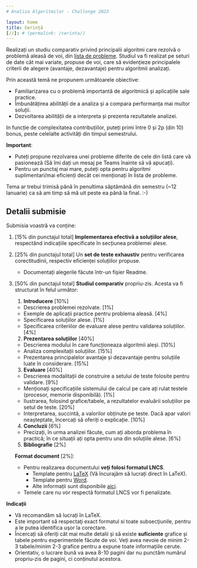 ```yaml
---
# Analiza Algoritmilor - Challenge 2023

layout: home
title: Cerință
[//]: # (permalink: /cerinta/)
---
```


Realizați un studiu comparativ privind principalii algoritmi care rezolvă o problemă aleasă de voi, din 
<a href="https://acs-aa-challenge.github.io/acs-aa-challenge/probleme/">lista de probleme</a>. Studiul va fi realizat pe seturi de date cât mai variate, propuse de voi, care să evidențieze principalele criterii de alegere (avantaje, dezavantaje) pentru algoritmii analizați. 

Prin această temă ne propunem următoarele obiective:

- Familiarizarea cu o problemă importantă de algoritmică și aplicațiile sale practice.
- Îmbunătățirea abilității de a analiza și a compara performanța mai multor soluții.
- Dezvoltarea abilității de a interpreta și prezenta rezultatele analizei.

In funcție de complexitatea contribuțiilor, puteți primi între 0 și 2p (din 10) bonus, peste celelalte activități din timpul semestrului.

**Important**:
- Puteți propune rezolvarea unei probleme diferite de cele din listă care vă pasionează (Să îmi dați un mesaj pe Teams înainte să vă apucați).
- Pentru un punctaj mai mare, puteți opta pentru algoritmi suplimentari/mai eficienți decât cei menționați în lista de probleme.

Tema ar trebui trimisă până în penultima săptămână din semestru (~12 Ianuarie) ca să am timp să mă uit peste ea până la final. :-)

## Detalii submisie

Submisia voastră va conține:
1. [15% din punctajul total] **Implementarea efectivă a soluțiilor alese**, respectând indicațiile specificate în secțiunea problemei alese.

3. [25% din punctajul total] Un **set de teste exhaustiv** pentru verificarea corectitudinii, respectiv eficienței soluțiilor propuse.
    - Documentați alegerile făcute într-un fișier Readme.

3. [50% din punctajul total] **Studiul comparativ** propriu-zis. Acesta va fi structurat în felul următor:
   1. **Introducere** [10%]
   - Descrierea problemei rezolvate. [1%]
   - Exemple de aplicații practice pentru problema aleasă. [4%]
   - Specificarea soluțiilor alese. [1%]
   - Specificarea criteriilor de evaluare alese pentru validarea soluțiilor. [4%]
   2. **Prezentarea soluțiilor** [40%]
   - Descrierea modului în care funcționeaza algoritmii aleși. [10%]
   - Analiza complexitații soluțiilor. [15%]
   - Prezentarea principalelor avantaje și dezavantaje pentru soluțiile luate în considerare. [15%]
   3. **Evaluare** [40%]
   - Descrierea modalitații de construire a setului de teste folosite pentru validare. [9%]
   - Menționați specificațiile sistemului de calcul pe care ați rulat testele (procesor, memorie disponibilă). [1%]
   - Ilustrarea, folosind grafice/tabele, a rezultatelor evaluării soluțiilor pe setul de teste. [20%]
   - Interpretarea, succintă, a valorilor obținute pe teste. Dacă apar valori neașteptate, încercați să oferiți o explicație. [10%]
   4. **Concluzii** [6%]
   - Precizați, în urma analizei făcute, cum ați aborda problema în practică; în ce situații ați opta pentru una din soluțiile alese. [6%]
   5. **Bibliografie** [2%]

   **Format document** [2%]:
   - Pentru realizarea documentului **veți folosi formatul LNCS**.
     - Template pentru [LaTeX](https://www.overleaf.com/latex/templates/springer-lecture-notes-in-computer-science/kzwwpvhwnvfj) (Vă încurajăm să lucrați direct în LaTeX).
     - Template pentru [Word](https://resource-cms.springernature.com/springer-cms/rest/v1/content/19238706/data/v1). 
     - Alte informații sunt disponibile [aici](https://www.springer.com/computer/lncs?SGWID=0-164-6-793341-0).
   - Temele care nu vor respectă formatul LNCS vor fi penalizate.

**Indicații**
- Vă recomandăm să lucrați în LaTeX.
- Este important să respectaţi exact formatul si toate subsecţiunile, pentru a le putea identifica uşor la corectare.
- Încercați să oferiți cât mai multe detalii și să existe **suficiente** grafice și tabele pentru experimentele făcute de voi.
Veți avea nevoie de minim 2-3 tabele/minim 2-3 grafice pentru a expune toate informațiile cerute.
- Orientativ, o lucrare bună va avea 8-10 pagini dar nu punctăm numărul propriu-zis de pagini, ci conținutul acestora.

